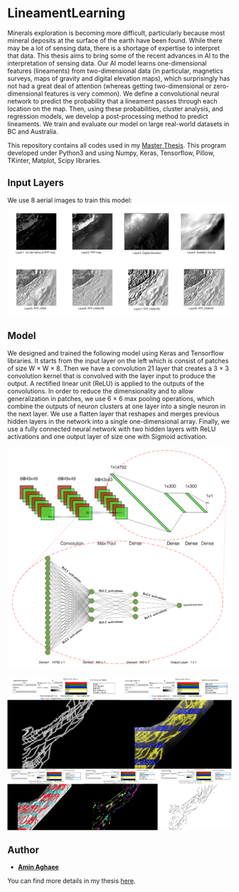 # LineamentLearning

Minerals exploration is becoming more difficult, particularly because most mineral deposits at the surface of the earth have been found. While there may be a lot of sensing data, there is a shortage of expertise to interpret that data. This thesis aims to bring some of the recent advances in AI to the interpretation of sensing data. Our AI model learns one-dimensional features (lineaments) from two-dimensional data (in particular, magnetics surveys, maps of gravity and digital elevation maps), which surprisingly has not had a great deal of attention (whereas getting two-dimensional or zero-dimensional features is very common). We define a convolutional neural network to predict the probability that a lineament passes through each location on the map. Then, using these probabilities, cluster analysis, and regression models, we develop a post-processing method to predict lineaments. We train and evaluate our model on large real-world datasets in BC and Australia.

This repository contains all codes used in my [Master Thesis](http://hdl.handle.net/2429/68438). This program developed under Python3 and using Numpy, Keras, Tensorflow, Pillow, TKinter, Matplot, Scipy libraries. 

## Input Layers
We use 8 aerial images to train this model: 
![InputLayers](./InputLayers.png)

## Model
We designed and trained the following model using Keras and Tensorflow libraries. It starts from the input layer on the left which is consist of patches of size W × W × 8. Then we have a convolution 21 layer that creates a 3 × 3 convolution kernel that is convolved with the layer input to produce the output. A rectified linear unit (ReLU) is applied to the outputs of the convolutions. In order to reduce the dimensionality and to allow generalization in patches, we use 6 × 6 max pooling operations, which combine the outputs of neuron clusters at one layer into a single neuron in the next layer. We use a flatten layer that reshapes and merges previous hidden layers in the network into a single one-dimensional array. Finally, we use a fully connected neural network with two hidden layers with ReLU activations and one output layer of size one with Sigmoid activation.

![NNModel](./Model.png)


![AppletDemo](./AppletDemo.png)


## Author
* [**Amin Aghaee**](https://github.com/aminrd/) 

You can find more details in my thesis [here](http://hdl.handle.net/2429/68438).
